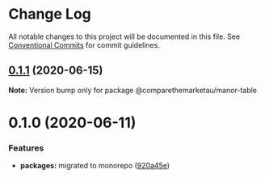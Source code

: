 # Change Log

All notable changes to this project will be documented in this file.
See [Conventional Commits](https://conventionalcommits.org) for commit guidelines.

## [0.1.1](https://github.com/comparethemarketau/manor-react/compare/@comparethemarketau/manor-table@0.1.0...@comparethemarketau/manor-table@0.1.1) (2020-06-15)

**Note:** Version bump only for package @comparethemarketau/manor-table





# 0.1.0 (2020-06-11)


### Features

* **packages:** migrated to monorepo ([920a45e](https://github.com/comparethemarketau/manor-react/commit/920a45ec4b40a19de32f39f29693cbe1b1f314ae))
